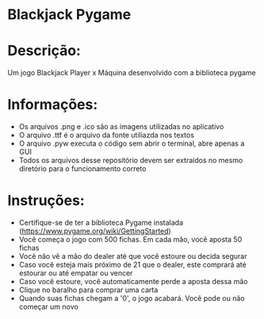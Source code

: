 # Blackjack Pygame

# Descrição:
  Um jogo Blackjack Player x Máquina desenvolvido com a biblioteca pygame
  
# Informações:
  - Os arquivos .png e .ico são as imagens utilizadas no aplicativo
  - O arquivo .ttf é o arquivo da fonte utiliazda nos textos
  - O arquivo .pyw executa o código sem abrir o terminal, abre apenas a GUI
  - Todos os arquivos desse repositório devem ser extraídos no mesmo diretório para o funcionamento correto
  
# Instruções:
  - Certifique-se de ter a biblioteca Pygame instalada (https://www.pygame.org/wiki/GettingStarted)
  - Você começa o jogo com 500 fichas. Em cada mão, você aposta 50 fichas
  - Você não vê a mão do dealer até que você estoure ou decida segurar
  - Caso você esteja mais próximo de 21 que o dealer, este comprará até estourar ou até empatar ou vencer
  - Caso você estoure, você automaticamente perde a aposta dessa mão
  - Clique no baralho para comprar uma carta
  - Quando suas fichas chegam a '0', o jogo acabará. Você pode ou não começar um novo
